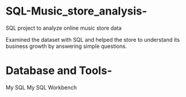 # SQL-Music_store_analysis-
SQL project to analyze online music store data

Examined the dataset with SQL and helped the store to understand its business growth by answering simple questions.
# Database and Tools-
My SQL
My SQL Workbench
